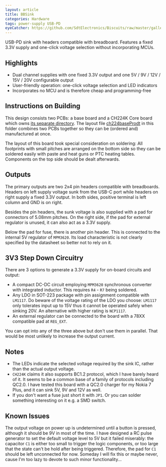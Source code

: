 ```yaml
---
layout: article
title: BBSink
categories: Hardware
tags: power-supply USB-PD
eyeCatcher: https://github.com/SdtElectronics/Biscuits/raw/master/gallery/bbSink_0.jpg
---
```


USB-PD sink with headers compatible with breadboard. Features a fixed 3.3V supply and one-click voltage selection without incorporating MCUs. 

## Highlights
* Dual channel supplies with one fixed 3.3V output and one 5V / 9V / 12V / 15V / 20V configurable output
* User-friendly operation: one-click voltage selection and LED indicators
* Incorporates no MCU and is therefore cheap and programming-free

## Instructions on Building
This design consists two PCBs: a base board and a CH224K Core board which owns [its separate directory](https://github.com/SdtElectronics/Biscuits/tree/master/CH224Core). The layout file [ch224baseProdt](https://github.com/SdtElectronics/Biscuits/blob/master/bbSink/ch224baseProdt.kicad_pcb) in this folder combines two PCBs together so they can be (ordered and) manufactured at once.

The layout of this board took special consideration on soldering: All footprints with small pitches are arranged on the bottom side so they can be soldered easily with paste and heat guns or PTC heating tables. Components on the top side should be dealt afterwards.

## Outputs
The primary outputs are two 2x4 pin headers compatible with breadboards. Headers on left supply voltage sunk from the USB-C port while headers on right supply a fixed 3.3V output. In both sides, positive terminal is left column and GND is on right.

Besides the pin headers, the sunk voltage is also supplied with a pad for connectors of 5.08mm pitches. On the right side, if the pad for external regulator is unused, it can also act as a 3.3V supply.

Below the pad for fuse, there is another pin header. This is connected to the internal 5V regulator of `MPM3620`. Its load characteristic is not clearly specified by the datasheet so better not to rely on it.

## 3V3 Step Down Circuitry
There are 3 options to generate a 3.3V supply for on-board circuits and output:
* A compact DC-DC circuit employing `MPM3620` synchronous converter with integrated inductor. This requires `R4` - `R7` being soldered.
* Any LDO in SOT-223 package with pin assignment compatible with `LM1117`. Do beware of the voltage rating of the LDO you choose: `LM1117` only tolerates input up to 15V thus it cannot be operated safely when sinking 20V. An alternative with higher rating is `NCP1117`.
* An external regulator can be connected to the board with a 78XX compatible pad at `REG_EXT`. 

You can opt into any of the three above but don't use them in parallel. That would be most unlikely to increase the output current.

## Notes
* The LEDs indicate the selected voltage required by the sink IC, rather than the actual output voltage.
* `CH224K` claims it also supports BC1.2 protocol, which I have barely heard of it. It seems to be a common base of a family of protocols including QC2.0. I have tested this board with a QC2.0 charger for my Nokia 7 Plus, and it can sink 5V, 9V and 12V as well.
* If you don't want a fuse just short it with `JP1`. Or you can solder something interesting on it e.g. a SMD switch.

## Known Issues
The output voltage on power up is undetermined until a button is pressed, although it should be 9V in most of the time. I have designed a RC pulse generator to set the default voltage level to 5V but it failed miserably: the capacitor `C1` is either too small to trigger the logic components, or too large that the state can't be hold after being triggered. Therefore, the pad for `C1` should be left unconnected for now. Someday I will fix this or maybe never, cause I'm too lazy to devote to such minor functionality...